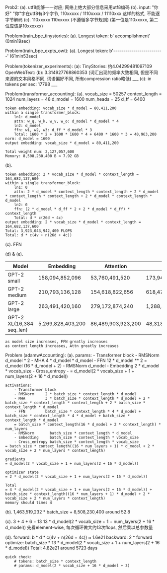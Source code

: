 Prob2:
(a). utf8能够一一对应; 网络上绝大部分信息采用utf8编码
(b). input: "你好" "你"字在utf8有3个字节, 110xxxxx / 1110xxxx / 11110xxx 这样的格式, 不能逐字节解码
(c). 110xxxxx 110xxxxx (不遵循多字节规则) (第一位是110xxxxx, 第二位应该是10xxxxxx)


Problem(train_bpe_tinystories):
(a). Longest token: b' accomplishment' (0min19sec)

Problem(train_bpe_expts_owt):
(a). Longest token: b'-------------------------' (61min53sec)

Problem(tokenizer_experiments):
(a): TinyStories: 约4.04299481097109 
    OpenWebText: 
(b): 3.314927768860353 (词汇出现的频率大致相同, 但是不同来源的文本风格不同, 词语偏好不同, 所有compression ratio略低)
    ___
(c): in tokens per sec: 17798
    ___

Problem(transformer_accounting):
(a). 
    vocab_size = 50257
    context_length = 1024
    num_layers = 48
    d_model = 1600
    num_heads = 25
    d_ff = 6400

    token embedding: vocab_size * d_model = 80,411,200
    within a single transformer_block:
        ln1: d_model
        attn: w_q, w_k, w_v, w_o: d_model * d_model * 4
        ln2: d_model
        ffn: w1, w2, w3: d_ff * d_model * 3
        Total: 1600 * 2 + 1600 * 1600 * 4 + 6400 * 1600 * 3 = 40,963,200
    norm: d_model = 1600
    output embedding: vocab_size * d_model = 80,411,200

    Total weight num: 2,127,057,600
    Memory: 8,508,230,400 B ≈ 7.92 GB

(b).

    token embedding: 2 * vocab_size * d_model * context_length = 164,682,137,600
    within a single transformer_block:
        ln1: 0
        attn: 2 * d_model * context_length * context_length + 2 * d_model * context_length * context_length + 2 * d_model * context_length * d_model
        ln2: 0
        ffn: (2 * d_model * d_ff * 2 + 2 * d_model * d_ff) * context_length
        Total: d * c(26d + 4c)
    output embedding: 2 * vocab_size * d_model * context_length = 164,682,137,600
    Total: 3,923,043,942,400 FLOPS
    Total: d * c(4v + n(26d + 4c))

(c). 
    FFN

(d) & (e).

| Model | Embedding | Attention | FFN |
| --- | --- | --- | --- |
| GPT-2 small | 158,094,852,096 | 53,760,491,520 | 173,946,175,488 |
| GPT-2 medium | 210,793,136,128 | 154,618,822,656 | 618,475,290,624 |
| GPT-2 large   | 263,491,420,160 | 279,172,874,240 | 1,288,490,188,800 |
| GPT-2 XL(16,384 seq_len) | 5,269,828,403,200 | 86,489,903,923,200 | 48,318,382,080,000 |

    as model size increases, FFN greatly increases
    as context length increases, Attn greatly increases

Problem (adamwAccounting):
(a).
    params:
        - Transformer block
        - RMSNorm     d_model * 2
        - MHA         4 * d_model * d_model
        - FFN         12 * d_model ** 2
        = d_model (16 * d_model + 2)
        - RMSNorm       d_model
        - Embedding     2 * d_model * vocab_size
        - Cross_entropy -
    = d_model(2 * vocab_size + 1 + num_layers(2 + 16 * d_model))

    activations:
        - Transformer block
        - RMSNorm     2 * batch_size * context_length * d_model
        - MHA         3 * batch_size * context_length * d_model + 2 * batch_size * context_length * context_length + 2 * batch_size * context_length * d_model 
        - FFN         batch_size * context_length * 4 * d_model + batch_size * context_length * 4 * d_model + batch_size * context_length * d_model
        = batch_size * context_length(16 * d_model + 2 * context_length) * num_layers
        - RMSNorm       batch_size * context_length * d_model
        - Embedding     batch_size * context_length * vocab_size
        - Cross_entropy batch_size * context_length * vocab_size
    = batch_size * context_length((16 * num_layers + 1) * d_model + 2 * vocab_size + 2 * num_layers * context_length)

    gradients
    = d_model(2 * vocab_size + 1 + num_layers(2 + 16 * d_model))

    optimizer state
    = 2 * d_model(2 * vocab_size + 1 + num_layers(2 + 16 * d_model))

    Total
    = 4 * d_model(2 * vocab_size + 1 + num_layers(2 + 16 * d_model)) + batch_size * context_length((16 * num_layers + 1) * d_model + 2 * vocab_size + 2 * num_layers * context_length)
    memory should times 4 

(b).
    1,463,519,232 * batch_size + 8,508,230,400
    around 52.8

(c).
    3 + 4 + 6 = 13
    13 * d_model(2 * vocab_size + 1 + num_layers(2 + 16 * d_model))
    先看element-wise, 每次循环做大约13次flops, 然后乘以总参数量

(d).
    forward: b * d * c(4v + n(26d + 4c)) ≈ 1.6e21
    backward: 2 * forward
    optimize: batch_size * 13 * d_model(2 * vocab_size + 1 + num_layers(2 + 16 * d_model))
    Total: 4.82e21
    around 5723 days
    
    quick check:
        # tokens: batch_size * context_length
        # params: d_model(2 * vocab_size + 16 * d_model + 3)
